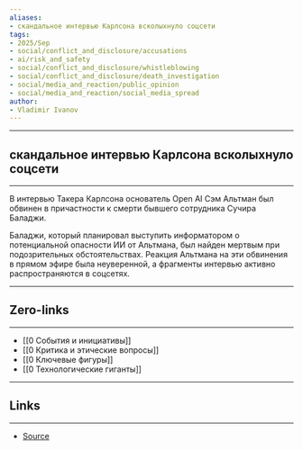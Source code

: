 ```yaml
---
aliases: 
- скандальное интервью Карлсона всколыхнуло соцсети
tags:
- 2025/Sep
- social/conflict_and_disclosure/accusations  
- ai/risk_and_safety
- social/conflict_and_disclosure/whistleblowing
- social/conflict_and_disclosure/death_investigation
- social/media_and_reaction/public_opinion
- social/media_and_reaction/social_media_spread
author:
- Vladimir Ivanov
---
```

-----
##  скандальное интервью Карлсона всколыхнуло соцсети 
-----
В интервью Такера Карлсона основатель Open AI Сэм Альтман был обвинен в причастности к смерти бывшего сотрудника Сучира Баладжи. 

Баладжи, который планировал выступить информатором о потенциальной опасности ИИ от Альтмана, был найден мертвым при подозрительных обстоятельствах. Реакция Альтмана на эти обвинения в прямом эфире была неуверенной, а фрагменты интервью активно распространяются в соцсетях.


---
## Zero-links
---
- [[0 События и инициативы]]
- [[0 Критика и этические вопросы]]
- [[0 Ключевые фигуры]]
- [[0 Технологические гиганты]]

---
## Links
---
- [Source](https://t.me/turboproject/2124)
